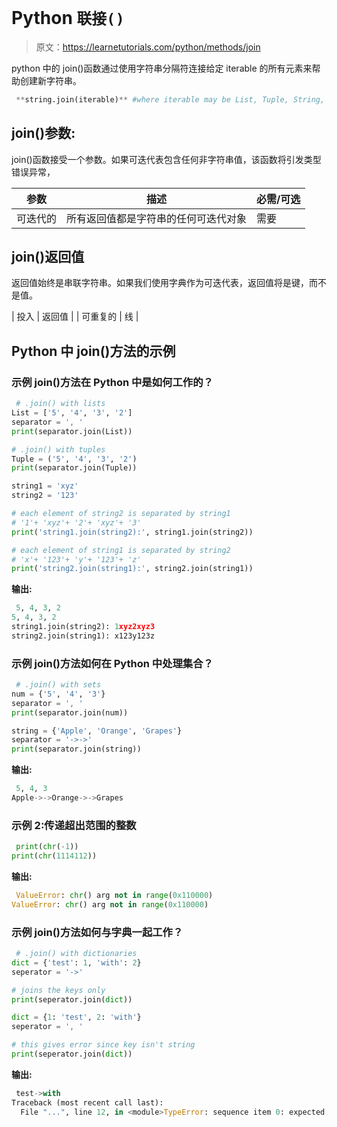 # Python `联接()`

> 原文：<https://learnetutorials.com/python/methods/join>

python 中的 join()函数通过使用字符串分隔符连接给定 iterable 的所有元素来帮助创建新字符串。

```py
 **string.join(iterable)** #where iterable may be List, Tuple, String, Dictionary and Set. 

```

## join()参数:

join()函数接受一个参数。如果可迭代表包含任何非字符串值，该函数将引发类型错误异常，

| 参数 | 描述 | 必需/可选 |
| --- | --- | --- |
| 可迭代的 | 所有返回值都是字符串的任何可迭代对象 | 需要 |

## join()返回值

返回值始终是串联字符串。如果我们使用字典作为可迭代表，返回值将是键，而不是值。

| 投入 | 返回值 |
| 可重复的 | 线 |

## Python 中 join()方法的示例

### 示例 join()方法在 Python 中是如何工作的？

```py
 # .join() with lists
List = ['5', '4', '3', '2']
separator = ', '
print(separator.join(List))

# .join() with tuples
Tuple = ('5', '4', '3', '2')
print(separator.join(Tuple))

string1 = 'xyz'
string2 = '123'

# each element of string2 is separated by string1
# '1'+ 'xyz'+ '2'+ 'xyz'+ '3'
print('string1.join(string2):', string1.join(string2))

# each element of string1 is separated by string2
# 'x'+ '123'+ 'y'+ '123'+ 'z'
print('string2.join(string1):', string2.join(string1)) 

```

**输出:**

```py
 5, 4, 3, 2
5, 4, 3, 2
string1.join(string2): 1xyz2xyz3
string2.join(string1): x123y123z 
```

### 示例 join()方法如何在 Python 中处理集合？

```py
 # .join() with sets
num = {'5', '4', '3'}
separator = ', '
print(separator.join(num))

string = {'Apple', 'Orange', 'Grapes'}
separator = '->->'
print(separator.join(string)) 

```

**输出:**

```py
 5, 4, 3
Apple->->Orange->->Grapes 
```

### 示例 2:传递超出范围的整数

```py
 print(chr(-1))
print(chr(1114112)) 

```

**输出:**

```py
 ValueError: chr() arg not in range(0x110000) 
ValueError: chr() arg not in range(0x110000) 
```

### 示例 join()方法如何与字典一起工作？

```py
 # .join() with dictionaries
dict = {'test': 1, 'with': 2}
seperator = '->'

# joins the keys only
print(seperator.join(dict))

dict = {1: 'test', 2: 'with'}
seperator = ', '

# this gives error since key isn't string
print(seperator.join(dict)) 

```

**输出:**

```py
 test->with
Traceback (most recent call last):
  File "...", line 12, in <module>TypeError: sequence item 0: expected str instance, int found</module> 
```